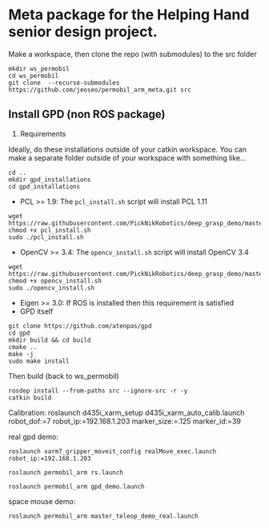 # Meta package for the Helping Hand senior design project.

Make a workspace, then clone the repo (with submodules) to the src folder
```
mkdir ws_permobil
cd ws_permobil
git clone  --recurse-submodules https://github.com/jeoseo/permobil_arm_meta.git src
```

## Install GPD (non ROS package)
1) Requirements

  Ideally, do these installations outside of your catkin workspace. You can make a separate folder outside of your workspace with something like...
  ```
  cd ..
  mkdir gpd_installations
  cd gpd_installations
  ```
  * PCL >= 1.9: The `pcl_install.sh` script will install PCL 1.11
  ```
  wget https://raw.githubusercontent.com/PickNikRobotics/deep_grasp_demo/master/pcl_install.sh
  chmod +x pcl_install.sh
  sudo ./pcl_install.sh
  ```

  * OpenCV >= 3.4: The `opencv_install.sh` script will install OpenCV 3.4
  ```
  wget https://raw.githubusercontent.com/PickNikRobotics/deep_grasp_demo/master/opencv_install.sh
  chmod +x opencv_install.sh
  sudo ./opencv_install.sh
  ```

  * Eigen >= 3.0: If ROS is installed then this requirement is satisfied
  * GPD itself
  ```
  git clone https://github.com/atenpas/gpd
  cd gpd
  mkdir build && cd build
  cmake ..
  make -j
  sudo make install
  ```

Then build (back to ws_permobil)
```
rosdep install --from-paths src --ignore-src -r -y
catkin build
```

Calibration:
roslaunch d435i_xarm_setup d435i_xarm_auto_calib.launch robot_dof:=7 robot_ip:=192.168.1.203 marker_size:=.125 marker_id:=39

real gpd demo:
```
roslaunch xarm7_gripper_moveit_config realMove_exec.launch robot_ip:=192.168.1.203

roslaunch permobil_arm rs.launch

roslaunch permobil_arm gpd_demo.launch
```

space mouse demo:
```
roslaunch permobil_arm master_teleop_demo_real.launch 
```
